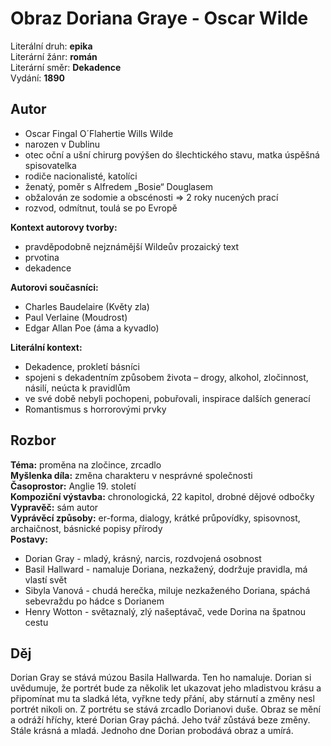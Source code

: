 # Obraz Doriana Graye - Oscar Wilde

Literální druh: __epika__\
Literární žánr: __román__\
Literární směr: __Dekadence__\
Vydání: __1890__

## Autor

- Oscar Fingal O´Flahertie Wills Wilde
- narozen v Dublinu
- otec oční a ušní chirurg povýšen do šlechtického stavu, matka úspěšná spisovatelka
- rodiče nacionalisté, katolíci
- ženatý, poměr s Alfredem „Bosie“ Douglasem
- obžalován ze sodomie a obscénosti => 2 roky nucených prací
- rozvod, odmítnut, toulá se po Evropě

**Kontext autorovy tvorby:**

- pravděpodobně nejznámější Wildeův prozaický text
- prvotina
- dekadence

**Autorovi současníci:**

- Charles Baudelaire (Květy zla)
- Paul Verlaine (Moudrost)
- Edgar Allan Poe (áma a kyvadlo)

**Literální kontext:**

- Dekadence, prokletí básníci
- spojeni s dekadentním způsobem života – drogy, alkohol, zločinnost, násilí, neúcta k pravidlům
- ve své době nebyli pochopeni, pobuřovali, inspirace dalších generací
- Romantismus s horrorovými prvky

## Rozbor

**Téma:** proměna na zločince, zrcadlo \
**Myšlenka díla:** změna charakteru v nesprávné společnosti \
**Časoprostor:** Anglie 19. století\
**Kompoziční výstavba:** chronologická, 22 kapitol, drobné dějové odbočky\
**Vypravěč:** sám autor  \
**Vyprávěcí způsoby:** er-forma, dialogy, krátké průpovídky, spisovnost, archaičnost, básnické popisy přírody \
**Postavy:**

- Dorian Gray - mladý, krásný, narcis, rozdvojená osobnost
- Basil Hallward - namaluje Doriana, nezkažený, dodržuje pravidla, má vlastí svět
- Sibyla Vanová - chudá herečka, miluje nezkaženého Doriana, spáchá sebevraždu po hádce s Dorianem
- Henry Wotton - světaznalý, zlý našeptávač, vede Dorina na špatnou cestu


## Děj

Dorian Gray se stává múzou Basila Hallwarda. Ten ho namaluje. Dorian si uvědumuje, že portrét bude za několik let ukazovat jeho mladistvou krásu a připomínat mu ta sladká léta, vyřkne tedy přání, aby stárnutí a změny nesl portrét nikoli on. Z portrétu se stává zrcadlo Dorianovi duše. Obraz se mění a odráží hříchy, které Dorian Gray páchá. Jeho tvář zůstává beze změny. Stále krásná a mladá. Jednoho dne Dorian probodává obraz a umírá.
